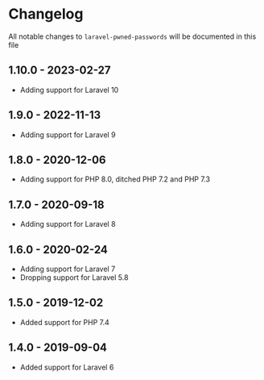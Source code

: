# Changelog

All notable changes to `laravel-pwned-passwords` will be documented in this file

## 1.10.0 - 2023-02-27

- Adding support for Laravel 10

## 1.9.0 - 2022-11-13

- Adding support for Laravel 9

## 1.8.0 - 2020-12-06

- Adding support for PHP 8.0, ditched PHP 7.2 and PHP 7.3

## 1.7.0 - 2020-09-18

- Adding support for Laravel 8

## 1.6.0 - 2020-02-24

- Adding support for Laravel 7
- Dropping support for Laravel 5.8

## 1.5.0 - 2019-12-02

- Added support for PHP 7.4

## 1.4.0 - 2019-09-04

- Added support for Laravel 6
